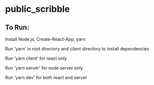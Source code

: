 # public_scribble

## To Run: 

Install Node.js, Create-React-App, yarn

Run 'yarn' in root directory and client directory to install dependencies

Run 'yarn client' for react only

Run 'yarn server' for node server only

Run 'yarn dev' for both react and server